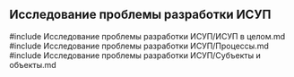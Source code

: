 ## Исследование проблемы разработки ИСУП

#include Исследование проблемы разработки ИСУП/ИСУП в целом.md
#include Исследование проблемы разработки ИСУП/Процессы.md
#include Исследование проблемы разработки ИСУП/Субъекты и объекты.md
